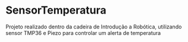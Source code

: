 # SensorTemperatura
Projeto realizado dentro da cadeira de Introdução a Robótica, utilizando sensor TMP36 e Piezo para controlar um alerta de temperatura
